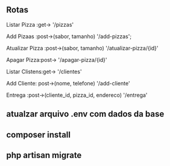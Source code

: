 ## Rotas

Listar Pizza :get-> '/pizzas'

Add Pizaas :post->(sabor, tamanho) '/add-pizzas';

Atualizar Pizza :post->(sabor, tamanho) '/atualizar-pizza/{id}'

Apagar Pizza:post-> '/apagar-pizza/{id}'

Listar Clistens:get-> '/clientes'

Add Cliente: post->(nome, telefone) '/add-cliente'

Entrega :post->(cliente_id, pizza_id, endereco) '/entrega'

## atualzar arquivo .env com dados da base
## composer install
## php artisan migrate
